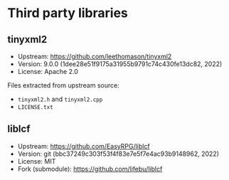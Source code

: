 # Third party libraries

## tinyxml2

- Upstream: https://github.com/leethomason/tinyxml2
- Version: 9.0.0 (1dee28e51f9175a31955b9791c74c430fe13dc82, 2022)
- License: Apache 2.0

Files extracted from upstream source:
- `tinyxml2.h` and `tinyxml2.cpp`
- `LICENSE.txt`


## liblcf

- Upstream: https://github.com/EasyRPG/liblcf
- Version: git (bbc37249c303f53f4f83e7e5f7e4ac93b9148962, 2022)
- License: MIT
- Fork (submodule): https://github.com/lifebu/liblcf
